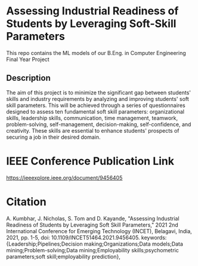 # Assessing Industrial Readiness of Students by Leveraging Soft-Skill Parameters
This repo contains the ML models of our B.Eng. in Computer Engineering Final Year Project

## Description
The aim of this project is to minimize the significant gap between students' skills and industry requirements by analyzing and improving students' soft skill parameters. This will be achieved through a series of questionnaires designed to assess ten fundamental soft skill parameters: organizational skills, leadership skills, communication, time management, teamwork, problem-solving, self-management, decision-making, self-confidence, and creativity. These skills are essential to enhance students' prospects of securing a job in their desired domain.

# IEEE Conference Publication Link
https://ieeexplore.ieee.org/document/9456405

# Citation
A. Kumbhar, J. Nicholas, S. Tom and D. Kayande, "Assessing Industrial Readiness of Students by Leveraging Soft Skill Parameters," 2021 2nd International Conference for Emerging Technology (INCET), Belagavi, India, 2021, pp. 1-5, doi: 10.1109/INCET51464.2021.9456405. keywords: {Leadership;Pipelines;Decision making;Organizations;Data models;Data mining;Problem-solving;Data mining;Employability skills;psychometric parameters;soft skill;employability prediction},
